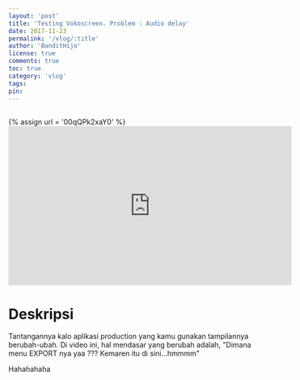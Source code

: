 ```yaml
---
layout: 'post'
title: 'Testing Vokoscreen. Problem : Audio delay'
date: 2017-11-23
permalink: '/vlog/:title'
author: 'BanditHijo'
license: true
comments: true
toc: true
category: 'vlog'
tags:
pin:
---
```


<div style="margin-top:30px;"></div>
<!-- EMBED CONTAINER: YOUTUBE -->
{% assign url = '00qQPk2xaY0' %}
<div class='embed-container'>
<iframe width="560" height="315" src="https://www.youtube.com/embed/{{ url }}" frameborder="0" allow="accelerometer; autoplay; encrypted-media; gyroscope; picture-in-picture" allowfullscreen></iframe>
</div>

# Deskripsi

Tantangannya kalo aplikasi production yang kamu gunakan tampilannya berubah-ubah. Di video ini, hal mendasar yang berubah adalah, "Dimana menu EXPORT nya yaa ??? Kemaren itu di sini...hmmmm"

Hahahahaha
